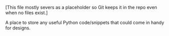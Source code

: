 [This file mostly severs as a placeholder so Git keeps it in the repo even when no files exist.]

A place to store any useful Python code/snippets that could come in handy for designs.